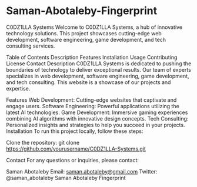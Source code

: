 # Saman-Abotaleby-Fingerprint
C0DZ1LLA Systems
Welcome to C0DZ1LLA Systems, a hub of innovative technology solutions. This project showcases cutting-edge web development, software engineering, game development, and tech consulting services.

Table of Contents
Description
Features
Installation
Usage
Contributing
License
Contact
Description
C0DZ1LLA Systems is dedicated to pushing the boundaries of technology to deliver exceptional results. Our team of experts specializes in web development, software engineering, game development, and tech consulting. This website is a showcase of our projects and expertise.

Features
Web Development: Cutting-edge websites that captivate and engage users.
Software Engineering: Powerful applications utilizing the latest AI technologies.
Game Development: Immersive gaming experiences combining AI algorithms with innovative design concepts.
Tech Consulting: Personalized insights and strategies to help you succeed in your projects.
Installation
To run this project locally, follow these steps:

Clone the repository:
git clone https://github.com/yourusername/C0DZ1LLA-Systems.git


Contact For any questions or inquiries, please contact:

Saman Abotaleby Email: saman.abotaleby@gmail.com Twitter: @saman_abotaleby
Saman Abotaleby Fingerprint
